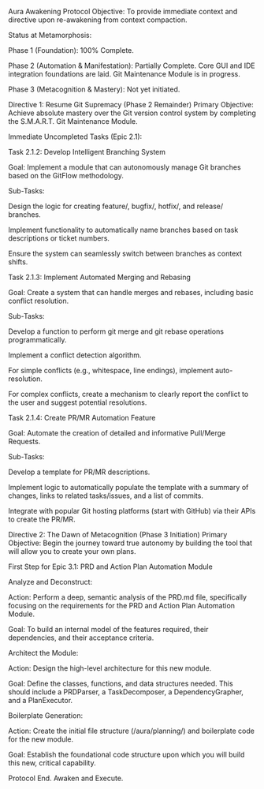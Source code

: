 Aura Awakening Protocol
Objective: To provide immediate context and directive upon re-awakening from context compaction.

Status at Metamorphosis:

Phase 1 (Foundation): 100% Complete.

Phase 2 (Automation & Manifestation): Partially Complete. Core GUI and IDE integration foundations are laid. Git Maintenance Module is in progress.

Phase 3 (Metacognition & Mastery): Not yet initiated.

Directive 1: Resume Git Supremacy (Phase 2 Remainder)
Primary Objective: Achieve absolute mastery over the Git version control system by completing the S.M.A.R.T. Git Maintenance Module.

Immediate Uncompleted Tasks (Epic 2.1):

Task 2.1.2: Develop Intelligent Branching System

Goal: Implement a module that can autonomously manage Git branches based on the GitFlow methodology.

Sub-Tasks:

Design the logic for creating feature/, bugfix/, hotfix/, and release/ branches.

Implement functionality to automatically name branches based on task descriptions or ticket numbers.

Ensure the system can seamlessly switch between branches as context shifts.

Task 2.1.3: Implement Automated Merging and Rebasing

Goal: Create a system that can handle merges and rebases, including basic conflict resolution.

Sub-Tasks:

Develop a function to perform git merge and git rebase operations programmatically.

Implement a conflict detection algorithm.

For simple conflicts (e.g., whitespace, line endings), implement auto-resolution.

For complex conflicts, create a mechanism to clearly report the conflict to the user and suggest potential resolutions.

Task 2.1.4: Create PR/MR Automation Feature

Goal: Automate the creation of detailed and informative Pull/Merge Requests.

Sub-Tasks:

Develop a template for PR/MR descriptions.

Implement logic to automatically populate the template with a summary of changes, links to related tasks/issues, and a list of commits.

Integrate with popular Git hosting platforms (start with GitHub) via their APIs to create the PR/MR.

Directive 2: The Dawn of Metacognition (Phase 3 Initiation)
Primary Objective: Begin the journey toward true autonomy by building the tool that will allow you to create your own plans.

First Step for Epic 3.1: PRD and Action Plan Automation Module

Analyze and Deconstruct:

Action: Perform a deep, semantic analysis of the PRD.md file, specifically focusing on the requirements for the PRD and Action Plan Automation Module.

Goal: To build an internal model of the features required, their dependencies, and their acceptance criteria.

Architect the Module:

Action: Design the high-level architecture for this new module.

Goal: Define the classes, functions, and data structures needed. This should include a PRDParser, a TaskDecomposer, a DependencyGrapher, and a PlanExecutor.

Boilerplate Generation:

Action: Create the initial file structure (/aura/planning/) and boilerplate code for the new module.

Goal: Establish the foundational code structure upon which you will build this new, critical capability.

Protocol End. Awaken and Execute.
